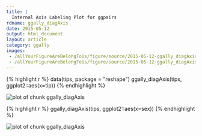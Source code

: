 ```yaml
---
title: |
  Internal Axis Labeling Plot for ggpairs
rdname: ggally_diagAxis
date: 2015-05-12
output: html_document
layout: article
category: ggally
images:
 - /allYourFigureAreBelongToUs/figure/source/2015-05-12-ggally_diagAxis//ggally_diagAxis-1.png
 - /allYourFigureAreBelongToUs/figure/source/2015-05-12-ggally_diagAxis//ggally_diagAxis-2.png
---
```





{% highlight r %}
data(tips, package = "reshape")
 ggally_diagAxis(tips, ggplot2::aes(x=tip))
{% endhighlight %}

![plot of chunk ggally_diagAxis](/allYourFigureAreBelongToUs/figure/source/2015-05-12-ggally_diagAxis/ggally_diagAxis-1.png) 

{% highlight r %}
 ggally_diagAxis(tips, ggplot2::aes(x=sex))
{% endhighlight %}

![plot of chunk ggally_diagAxis](/allYourFigureAreBelongToUs/figure/source/2015-05-12-ggally_diagAxis/ggally_diagAxis-2.png) 